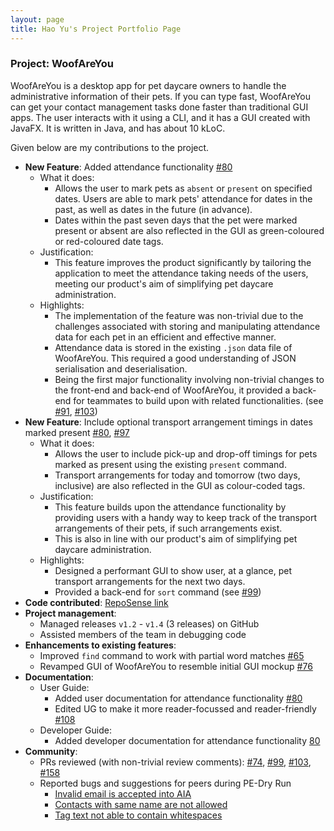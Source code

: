```yaml
---
layout: page 
title: Hao Yu's Project Portfolio Page
---
```


### Project: WoofAreYou

WoofAreYou is a desktop app for pet daycare owners to handle the administrative information of their pets. If you can
type fast, WoofAreYou can get your contact management tasks done faster than traditional GUI apps. The user interacts
with it using a CLI, and it has a GUI created with JavaFX. It is written in Java, and has about 10 kLoC.

Given below are my contributions to the project.

* **New Feature**: Added attendance functionality [#80](https://github.com/AY2122S2-CS2103T-T13-1/tp/pull/80)
    * What it does:
        * Allows the user to mark pets as `absent` or `present` on specified dates. Users are able to mark pets'
          attendance for dates in the past, as well as dates in the future (in advance).
        * Dates within the past seven
          days that the pet were marked present or absent are also reflected in the GUI as green-coloured or
          red-coloured date tags.
    * Justification:
        * This feature improves the product significantly by tailoring the application to meet the attendance taking
          needs of the users, meeting our product's aim of simplifying pet daycare administration.
    * Highlights:
        * The implementation of the feature was non-trivial due to the challenges associated with storing and
          manipulating attendance data for each pet in an efficient and effective manner.
        * Attendance data is stored in the existing `.json` data file of WoofAreYou. This required a good understanding
          of JSON serialisation and deserialisation.
        * Being the first major functionality involving non-trivial changes to the front-end and back-end of WoofAreYou,
          it provided a back-end for teammates to build upon with related functionalities.
          (see [#91](https://github.com/AY2122S2-CS2103T-T13-1/tp/pull/91), [#103](https://github.com/AY2122S2-CS2103T-T13-1/tp/pull/103))
* **New Feature**: Include optional transport arrangement timings in dates marked
  present [#80](https://github.com/AY2122S2-CS2103T-T13-1/tp/pull/80), [#97](https://github.com/AY2122S2-CS2103T-T13-1/tp/pull/97)
    * What it does:
        * Allows the user to include pick-up and drop-off timings for pets marked as present using the
          existing `present` command.
        * Transport arrangements for today and tomorrow (two days, inclusive) are also reflected in the GUI as
          colour-coded tags.
    * Justification:
        * This feature builds upon the attendance functionality by providing users with a handy way to keep track of the
          transport arrangements of their pets, if such arrangements exist.
        * This is also in line with our product's aim of simplifying pet daycare administration.
    * Highlights:
        * Designed a performant GUI to show user, at a glance, pet transport arrangements for the next two days.
        * Provided a back-end for `sort` command (see [#99](https://github.com/AY2122S2-CS2103T-T13-1/tp/pull/99))
* **Code
  contributed**: [RepoSense link](https://nus-cs2103-ay2122s2.github.io/tp-dashboard/?search=tobihy&breakdown=true)
* **Project management**:
    * Managed releases `v1.2` - `v1.4` (3 releases) on GitHub
    * Assisted members of the team in debugging code
* **Enhancements to existing features**:
    * Improved `find` command to work with partial word
      matches [#65](https://github.com/AY2122S2-CS2103T-T13-1/tp/pull/65)
    * Revamped GUI of WoofAreYou to resemble initial GUI
      mockup [#76](https://github.com/AY2122S2-CS2103T-T13-1/tp/pull/76)
* **Documentation**:
    * User Guide:
        * Added user documentation for attendance
          functionality [#80](https://github.com/AY2122S2-CS2103T-T13-1/tp/pull/80)
        * Edited UG to make it more reader-focussed and
          reader-friendly [#108](https://github.com/AY2122S2-CS2103T-T13-1/tp/pull/108)
    * Developer Guide:
        * Added developer documentation for attendance
          functionality [80](https://github.com/AY2122S2-CS2103T-T13-1/tp/pull/80)
* **Community**:
    * PRs reviewed (with non-trivial review comments): [#74](https://github.com/AY2122S2-CS2103T-T13-1/tp/pull/74), [#99](https://github.com/AY2122S2-CS2103T-T13-1/tp/pull/99), [#103](https://github.com/AY2122S2-CS2103T-T13-1/tp/pull/103), [#158](https://github.com/AY2122S2-CS2103T-T13-1/tp/pull/158)
    * Reported bugs and suggestions for peers during PE-Dry Run
        * [Invalid email is accepted into AIA](https://github.com/tobihy/ped/issues/1)
        * [Contacts with same name are not allowed](https://github.com/tobihy/ped/issues/8)
        * [Tag text not able to contain whitespaces](https://github.com/tobihy/ped/issues/9)
